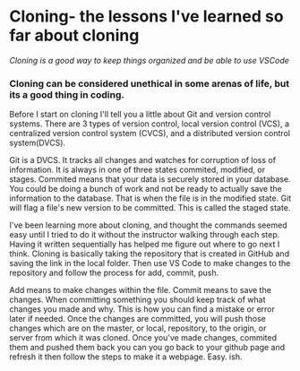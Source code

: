 # Cloning- the lessons I've learned so far about cloning

*Cloning is a good way to keep things organized and be able to use VSCode*


### Cloning can be considered unethical in some arenas of life, but its a good thing in coding. 

Before I start on cloning I'll tell you a little about Git and version control systems. There are 3 types of version control, local version control (VCS), a centralized version control system (CVCS), and a distributed version control system(DVCS). 

Git is a DVCS. It tracks all changes and watches for corruption of loss of information. It is always in one of three states commited, modified, or stages. Commited means that your data is securely stored in your database. You could be doing a bunch of work and not be ready to actually save the information to the database. That is when the file is in the modified state. Git will flag a file's new version to be committed. This is called the staged state. 

I've been learning more about cloning, and thought the commands seemed easy until I tried to do it without the instructor walking through each step. Having it written sequentially has helped me figure out where to go next I think. Cloning is basically taking the repository that is created in GitHub and saving the link in the local folder. Then use VS Code to make changes to the repository and follow the process for add, commit, push. 

Add means to make changes within the file. Commit means to save the changes. When committing something you should keep track of what changes you made and why. This is how you  can find a mistake or error later if needed. Once the changes are committed, you will push those changes which are on the master, or local, repository, to the origin, or server from which it was cloned. Once you've made changes, commited them and pushed them back you can you go back to your github page and refresh it then follow the steps to make it a webpage. Easy. ish.
